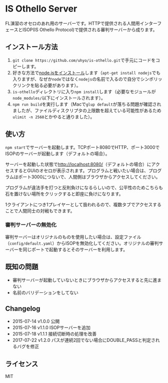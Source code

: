 # IS Othello Server

FL演習のオセロのあれ用のサーバーです。HTTPで提供される人間用インターフェースとISOP(IS Othello Protocol)で提供される審判サーバーから成ります。

## インストール方法
1. `git clone https://github.com/uhyo/is-othello.git`で手元にコードをコピーします。
2. 好きな方法で[node.jsをインストール](http://nodejs.org/)します（`apt-get install nodejs`でも入りますが、なぜか`node`ではなく`nodejs`の名前で入るので自分でシンボリックリンクを貼る必要があります）。
3. `is-othello`ディレクトリに入り`npm install`します（必要なモジュールが`node_modules/`以下にインストールされます）。
4. `npm run build`を実行します（Macで`glup default`が落ちる問題が確認されましたが、ファイルディスクリプタの上限数を超えている可能性があるため`ulimit -n 2560`とかやると通りました）。

## 使い方
`npm start`でサーバーを起動します。TCPポート8080でHTTP、ポート3000でISOPのサーバーが起動します（デフォルトの場合）。

サーバーを起動した状態で[http://localhost:8080/](http://localhost:8080/)（デフォルトの場合）にアクセスするとGUIのオセロが表示されます。プログラムと戦いたい場合は、プログラムはポート3000につないで、人間側はブラウザからアクセスしてください。

プログラムが違法手を打つと反則負けになるらしいので、公平性のためこちらも石を置けない場所をクリックすると即座に負けになります。

1クライアントにつき1プレイヤーとして扱われるので、複数タブでアクセスすることで人間同士の対戦もできます。

### 審判サーバーの無効化
審判サーバーはオリジナルのものを使用したい場合は、設定ファイル（`config/default.yaml`）からISOPを無効化してください。オリジナルの審判サーバーを同じポートで起動するとそのサーバーを利用します。

## 既知の問題
* 審判サーバーが起動していないときにブラウザからアクセスすると先に進まない
* 名前のバリデーションをしてない

## Changelog
* 2015-07-14 v1.0.0 公開
* 2015-07-16 v1.1.0 ISOPサーバーを追加
* 2015-07-18 v1.1.1 接続切断時の処理を改善
* 2017-07-22 v1.2.0 パスが連続2回でない場合にDOUBLE_PASSと判定されるバグを修正

## ライセンス
MIT
